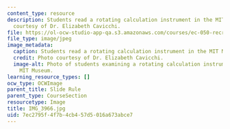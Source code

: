 ```yaml
---
content_type: resource
description: Students read a rotating calculation instrument in the MIT Museum. Photo
  courtesy of Dr. Elizabeth Cavicchi.
file: https://ol-ocw-studio-app-qa.s3.amazonaws.com/courses/ec-050-recreate-experiments-from-history-inform-the-future-from-the-past-galileo-january-iap-2010/7ec2795f4f7b4cb457d5016a673abce7_IMG_3966.jpg
file_type: image/jpeg
image_metadata:
  caption: Students read a rotating calculation instrument in the MIT Museum.
  credit: Photo courtesy of Dr. Elizabeth Cavicchi.
  image-alt: Photo of students examining a rotating calculation instrument in the
    MIT Museum.
learning_resource_types: []
ocw_type: OCWImage
parent_title: Slide Rule
parent_type: CourseSection
resourcetype: Image
title: IMG_3966.jpg
uid: 7ec2795f-4f7b-4cb4-57d5-016a673abce7
---
```

